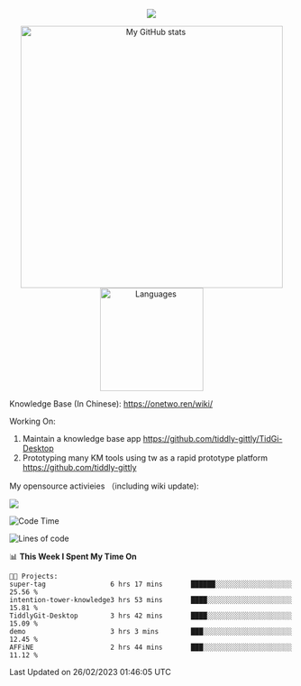 <a href="https://github.com/linonetwo">
    <p align="center">
        <img src="https://github-profile-trophy.vercel.app/?username=linonetwo&column=7&theme=onedark"/>
    </p>
</a>
<a align="center" href="https://github.com/linonetwo">
  <p align="center">
    <img src="https://github-readme-stats.vercel.app/api?username=linonetwo&show_icons=true&count_private=true" alt="My GitHub stats" width="465"/>
    <img src="https://github-readme-stats.vercel.app/api/top-langs/?username=linonetwo&layout=compact&langs_count=10" alt="Languages" height="183">
  </p>
</a>

Knowledge Base (In Chinese): https://onetwo.ren/wiki/

Working On: 

1. Maintain a knowledge base app https://github.com/tiddly-gittly/TidGi-Desktop
1. Prototyping many KM tools using tw as a rapid prototype platform https://github.com/tiddly-gittly

My opensource activieies （including wiki update):

![](https://visitor-badge.glitch.me/badge?page_id=linonetwo.linonetwo)

<!--START_SECTION:waka-->
![Code Time](http://img.shields.io/badge/Code%20Time-1%2C586%20hrs%2041%20mins-blue)

![Lines of code](https://img.shields.io/badge/From%20Hello%20World%20I%27ve%20Written-33.8%20million%20lines%20of%20code-blue)

📊 **This Week I Spent My Time On** 

```text
🐱‍💻 Projects: 
super-tag                6 hrs 17 mins       ██████░░░░░░░░░░░░░░░░░░░   25.56 % 
intention-tower-knowledge3 hrs 53 mins       ████░░░░░░░░░░░░░░░░░░░░░   15.81 % 
TiddlyGit-Desktop        3 hrs 42 mins       ████░░░░░░░░░░░░░░░░░░░░░   15.09 % 
demo                     3 hrs 3 mins        ███░░░░░░░░░░░░░░░░░░░░░░   12.45 % 
AFFiNE                   2 hrs 44 mins       ███░░░░░░░░░░░░░░░░░░░░░░   11.12 % 
```


 Last Updated on 26/02/2023 01:46:05 UTC
<!--END_SECTION:waka-->
